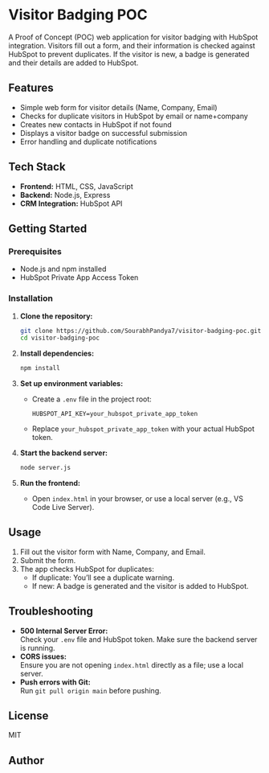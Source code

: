 # Visitor Badging POC

A Proof of Concept (POC) web application for visitor badging with HubSpot integration. Visitors fill out a form, and their information is checked against HubSpot to prevent duplicates. If the visitor is new, a badge is generated and their details are added to HubSpot.

## Features

- Simple web form for visitor details (Name, Company, Email)
- Checks for duplicate visitors in HubSpot by email or name+company
- Creates new contacts in HubSpot if not found
- Displays a visitor badge on successful submission
- Error handling and duplicate notifications

## Tech Stack

- **Frontend:** HTML, CSS, JavaScript
- **Backend:** Node.js, Express
- **CRM Integration:** HubSpot API

## Getting Started
###
### Prerequisites

- Node.js and npm installed
- HubSpot Private App Access Token

### Installation

1. **Clone the repository:**
   ```sh
   git clone https://github.com/SourabhPandya7/visitor-badging-poc.git
   cd visitor-badging-poc
   ```

2. **Install dependencies:**
   ```sh
   npm install
   ```

3. **Set up environment variables:**
   - Create a `.env` file in the project root:
     ```
     HUBSPOT_API_KEY=your_hubspot_private_app_token
     ```
   - Replace `your_hubspot_private_app_token` with your actual HubSpot token.

4. **Start the backend server:**
   ```sh
   node server.js
   ```

5. **Run the frontend:**
   - Open `index.html` in your browser, or use a local server (e.g., VS Code Live Server).

## Usage

1. Fill out the visitor form with Name, Company, and Email.
2. Submit the form.
3. The app checks HubSpot for duplicates:
   - If duplicate: You’ll see a duplicate warning.
   - If new: A badge is generated and the visitor is added to HubSpot.

## Troubleshooting

- **500 Internal Server Error:**  
  Check your `.env` file and HubSpot token. Make sure the backend server is running.
- **CORS issues:**  
  Ensure you are not opening `index.html` directly as a file; use a local server.
- **Push errors with Git:**  
  Run `git pull origin main` before pushing.

## License

MIT

## Author